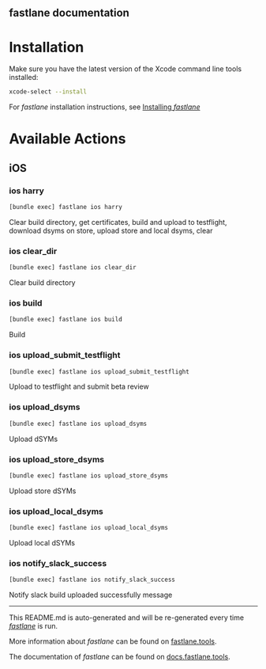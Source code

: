fastlane documentation
----

# Installation

Make sure you have the latest version of the Xcode command line tools installed:

```sh
xcode-select --install
```

For _fastlane_ installation instructions, see [Installing _fastlane_](https://docs.fastlane.tools/#installing-fastlane)

# Available Actions

## iOS

### ios harry

```sh
[bundle exec] fastlane ios harry
```

Clear build directory, get certificates, build and upload to testflight, download dsyms on store, upload store and local dsyms, clear

### ios clear_dir

```sh
[bundle exec] fastlane ios clear_dir
```

Clear build directory

### ios build

```sh
[bundle exec] fastlane ios build
```

Build

### ios upload_submit_testflight

```sh
[bundle exec] fastlane ios upload_submit_testflight
```

Upload to testflight and submit beta review

### ios upload_dsyms

```sh
[bundle exec] fastlane ios upload_dsyms
```

Upload dSYMs

### ios upload_store_dsyms

```sh
[bundle exec] fastlane ios upload_store_dsyms
```

Upload store dSYMs

### ios upload_local_dsyms

```sh
[bundle exec] fastlane ios upload_local_dsyms
```

Upload local dSYMs

### ios notify_slack_success

```sh
[bundle exec] fastlane ios notify_slack_success
```

Notify slack build uploaded successfully message

----

This README.md is auto-generated and will be re-generated every time [_fastlane_](https://fastlane.tools) is run.

More information about _fastlane_ can be found on [fastlane.tools](https://fastlane.tools).

The documentation of _fastlane_ can be found on [docs.fastlane.tools](https://docs.fastlane.tools).
